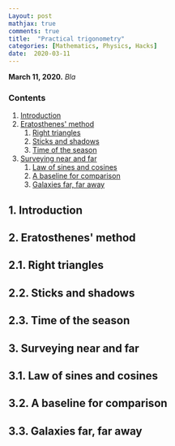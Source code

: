 ```yaml
---
Layout: post
mathjax: true
comments: true
title:  "Practical trigonometry"
categories: [Mathematics, Physics, Hacks]
date:  2020-03-11
---
```


**March 11, 2020.** *Bla*

### Contents

1. <a href="#sec-1">Introduction</a>
2. <a href="#sec-2">Eratosthenes' method</a>
   1. <a href="#sec-2-1">Right triangles</a>
   2. <a href="#sec-2-2">Sticks and shadows</a>
   3. <a href="#sec-2-3">Time of the season</a>
3. <a href="#sec-3">Surveying near and far</a>
   1. <a href="#sec-3-1">Law of sines and cosines</a>
   2. <a href="#sec-3-2">A baseline for comparison</a>
   3. <a href="#sec-3-3">Galaxies far, far away</a>

## 1. Introduction <a id="sec-1" name="sec-1"></a>

## 2. Eratosthenes' method <a id="sec-2" name="sec-2"></a>

## 2.1. Right triangles <a id="sec-2-1" name="sec-2-1"></a>

## 2.2. Sticks and shadows <a id="sec-2-2" name="sec-2-2"></a>

## 2.3. Time of the season <a id="sec-2-3" name="sec-2-3"></a>

## 3. Surveying near and far <a id="sec-3" name="sec-3"></a>

## 3.1. Law of sines and cosines<a id="sec-3-1" name="sec-3-1"></a>

## 3.2. A baseline for comparison <a id="sec-3-2" name="sec-3-2"></a>

## 3.3. Galaxies far, far away<a id="sec-3-3" name="sec-3-3"></a>
